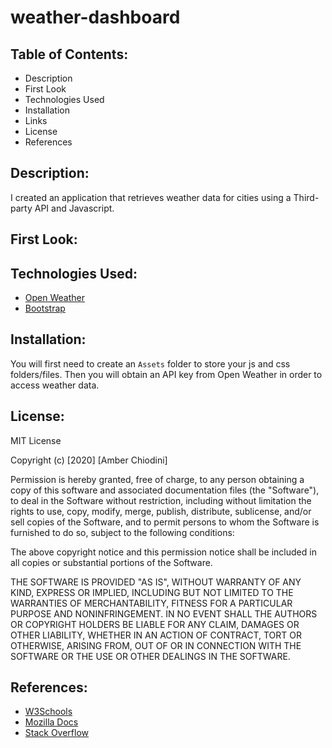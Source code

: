 # weather-dashboard

## Table of Contents:
* Description 
* First Look 
* Technologies Used
* Installation 
* Links 
* License 
* References 

## Description:
I created an application that retrieves weather data for cities using a Third-party API and Javascript. 

## First Look: 

## Technologies Used: 
* [Open Weather](https://openweathermap.org/api)
* [Bootstrap](https://getbootstrap.com/)

## Installation:
You will first need to create an ```Assets``` folder to store your js and css folders/files. Then you will obtain an API key from Open Weather in order to access weather data. 

## License: 
MIT License

Copyright (c) [2020] [Amber Chiodini]

Permission is hereby granted, free of charge, to any person obtaining a copy
of this software and associated documentation files (the "Software"), to deal
in the Software without restriction, including without limitation the rights
to use, copy, modify, merge, publish, distribute, sublicense, and/or sell
copies of the Software, and to permit persons to whom the Software is
furnished to do so, subject to the following conditions:

The above copyright notice and this permission notice shall be included in all
copies or substantial portions of the Software.

THE SOFTWARE IS PROVIDED "AS IS", WITHOUT WARRANTY OF ANY KIND, EXPRESS OR
IMPLIED, INCLUDING BUT NOT LIMITED TO THE WARRANTIES OF MERCHANTABILITY,
FITNESS FOR A PARTICULAR PURPOSE AND NONINFRINGEMENT. IN NO EVENT SHALL THE
AUTHORS OR COPYRIGHT HOLDERS BE LIABLE FOR ANY CLAIM, DAMAGES OR OTHER
LIABILITY, WHETHER IN AN ACTION OF CONTRACT, TORT OR OTHERWISE, ARISING FROM,
OUT OF OR IN CONNECTION WITH THE SOFTWARE OR THE USE OR OTHER DEALINGS IN THE
SOFTWARE.

## References: 
* [W3Schools](https://www.w3schools.com/js/DEFAULT.asp)
* [Mozilla Docs](https://developer.mozilla.org/en-US/)
* [Stack Overflow](https://stackoverflow.com/) 